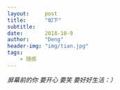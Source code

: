 ```yaml
---
layout:     post
title:      "如下"
subtitle:   
date:       2018-10-9
author:     "Deng"
header-img: "img/tian.jpg"
tags:
    - 随感
---
```

*屏幕前的你 要开心 要笑 要好好生活：）*